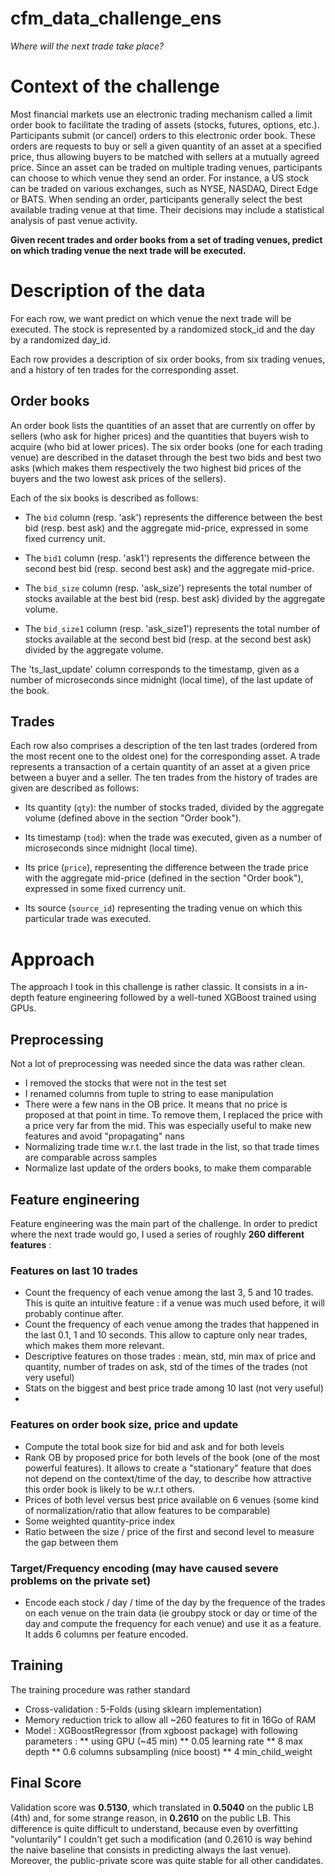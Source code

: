 # cfm_data_challenge_ens
*Where will the next trade take place?*

# Context of the challenge
Most financial markets use an electronic trading mechanism called a limit order book to facilitate the trading of assets (stocks, futures, options, etc.). Participants submit (or cancel) orders to this electronic order book. These orders are requests to buy or sell a given quantity of an asset at a specified price, thus allowing buyers to be matched with sellers at a mutually agreed price. Since an asset can be traded on multiple trading venues, participants can choose to which venue they send an order. For instance, a US stock can be traded on various exchanges, such as NYSE, NASDAQ, Direct Edge or BATS. When sending an order, participants generally select the best available trading venue at that time. Their decisions may include a statistical analysis of past venue activity.

**Given recent trades and order books from a set of trading venues, predict on which trading venue the next trade will be executed.**

# Description of the data
For each row, we want predict on which venue the next trade will be executed. The stock is represented by a randomized stock_id and the day by a randomized day_id.

Each row provides a description of six order books, from six trading venues, and a history of ten trades for the corresponding asset.

## Order books
An order book lists the quantities of an asset that are currently on offer by sellers (who ask for higher prices) and the quantities that buyers wish to acquire (who bid at lower prices). The six order books (one for each trading venue) are described in the dataset through the best two bids and best two asks (which makes them respectively the two highest bid prices of the buyers and the two lowest ask prices of the sellers).

Each of the six books is described as follows:

* The `bid` column (resp. 'ask') represents the difference between the best bid (resp. best ask) and the aggregate mid-price, expressed in some fixed currency unit.

* The `bid1` column (resp. 'ask1') represents the difference between the second best bid (resp. second best ask) and the aggregate mid-price.

* The `bid_size` column (resp. 'ask_size') represents the total number of stocks available at the best bid (resp. best ask) divided by the aggregate volume.

* The `bid_size1` column (resp. 'ask_size1') represents the total number of stocks available at the second best bid (resp. at the second best ask) divided by the aggregate volume.

The 'ts_last_update' column corresponds to the timestamp, given as a number of microseconds since midnight (local time), of the last update of the book.

## Trades
Each row also comprises a description of the ten last trades (ordered from the most recent one to the oldest one) for the corresponding asset. A trade represents a transaction of a certain quantity of an asset at a given price between a buyer and a seller. The ten trades from the history of trades are given are described as follows:

* Its quantity (`qty`): the number of stocks traded, divided by the aggregate volume (defined above in the section "Order book").

* Its timestamp (`tod`): when the trade was executed, given as a number of microseconds since midnight (local time).

* Its price (`price`), representing the difference between the trade price with the aggregate mid-price (defined in the section "Order book"), expressed in some fixed currency unit.

* Its source (`source_id`) representing the trading venue on which this particular trade was executed.

# Approach 
The approach I took in this challenge is rather classic. It consists in a in-depth feature engineering followed by a well-tuned XGBoost trained using GPUs.

## Preprocessing
Not a lot of preprocessing was needed since the data was rather clean. 
* I removed the stocks that were not in the test set
* I renamed columns from tuple to string to ease manipulation
* There were a few nans in the OB price. It means that no price is proposed at that point in time. To remove them, I replaced the price with a price very far from the mid. This was especially useful to make new features and avoid "propagating" nans
* Normalizing trade time w.r.t. the last trade in the list, so that trade times are comparable across samples
* Normalize last update of the orders books, to make them comparable

## Feature engineering
Feature engineering was the main part of the challenge. In order to predict where the next trade would go, I used a series of roughly **260 different features** : 

### Features on last 10 trades
* Count the frequency of each venue among the last 3, 5 and 10 trades. This is quite an intuitive feature : if a venue was much used before, it will probably continue after. 
* Count the frequency of each venue among the trades that happened in the last 0.1, 1 and 10 seconds. This allow to capture only near trades, which makes them more relevant. 
* Descriptive features on those trades : mean, std, min max of price and quantity, number of trades on ask, std of the times of the trades (not very useful)
* Stats on the biggest and best price trade among 10 last (not very useful)
* 
### Features on order book size, price and update
* Compute the total book size for bid and ask and for both levels
* Rank OB by proposed price for both levels of the book (one of the most powerful features). It allows to create a "stationary" feature that does not depend on the context/time of the day, to describe how attractive this order book is likely to be w.r.t others.
* Prices of both level versus best price available on 6 venues (some kind of normalization/ratio that allow features to be comparable)  
* Some weighted quantity-price index
* Ratio between the size / price of the first and second level to measure the gap between them

### Target/Frequency encoding (may have caused severe problems on the private set)
* Encode each stock / day / time of the day by the frequence of the trades on each venue on the train data (ie groubpy stock or day or time of the day and compute the frequency for each venue) and use it as a feature. It adds 6 columns per feature encoded. 

## Training
The training procedure was rather standard
* Cross-validation : 5-Folds (using sklearn implementation)
* Memory reduction trick to allow all ~260 features to fit in 16Go of RAM
* Model : XGBoostRegressor (from xgboost package) with following parameters : 
** using GPU (~45 min)
** 0.05 learning rate
** 8 max depth
** 0.6 columns subsampling (nice boost)
** 4 min_child_weight

## Final Score
Validation score was **0.5130**, which translated in **0.5040** on the public LB (4th) and, for some strange reason, in **0.2610** on the public LB. This difference is quite difficult to understand, because even by overfitting "voluntarily" I couldn't get such a modification (and 0.2610 is way behind the naive baseline that consists in predicting always the last venue). Moreover, the public-private score was quite stable for all other candidates. 
